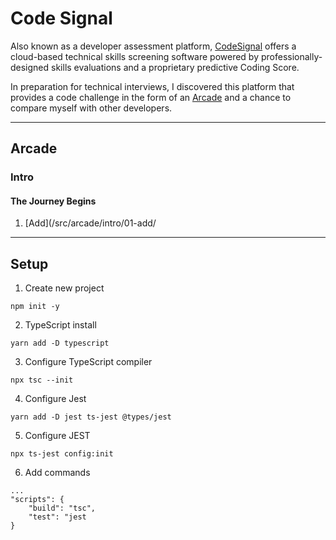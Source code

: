# Code Signal

Also known as a developer assessment platform, [CodeSignal](https://codesignal.com/) offers a cloud-based technical skills screening software powered by professionally-designed skills evaluations and a proprietary predictive Coding Score.

In preparation for technical interviews, I discovered this platform that provides a code challenge in the form of an [Arcade](https://app.codesignal.com/arcade/) and a chance to compare myself with other developers. 

---

## Arcade

### Intro

#### The Journey Begins

1) [Add](/src/arcade/intro/01-add/

---

## Setup

1) Create new project

```
npm init -y
```

2) TypeScript install

```
yarn add -D typescript
```

3) Configure TypeScript compiler

```
npx tsc --init
```

4) Configure Jest

```
yarn add -D jest ts-jest @types/jest
```

5) Configure JEST

```
npx ts-jest config:init
```

6) Add commands

```
...
"scripts": {
    "build": "tsc",
    "test": "jest
}
